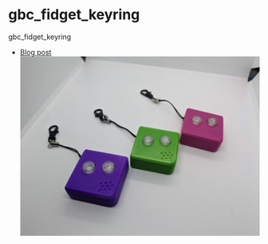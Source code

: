# gbc_fidget_keyring
gbc_fidget_keyring
* [Blog post](https://facelesstech.wordpress.com/2023/10/22/gameboy-color-fidget-keyring/)
![alt text](https://github.com/facelesstech/gbc_fidget_keyring/blob/main/PXL_20231004_170249180.jpg?raw=true)
